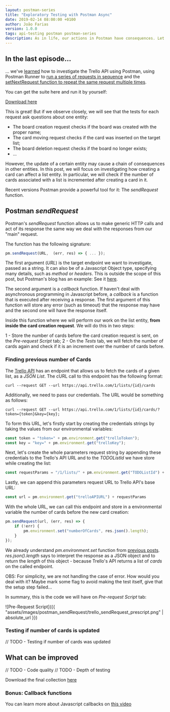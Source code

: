 ```yaml
---
layout: postman-series
title: "Exploratory Testing with Postman Async"
date: 2019-02-14 08:00:00 +0100
author: João Farias
version: 1.0.0
tags: api-testing postman postman-series
description: As in life, our actions in Postman have consequences. Let's learn how to explore affected entities.
---
```


## In the last episode...

... we've [learned](http://thatsabug.com/2019/02/01/postman_runner.html) how to investigate the Trello
API using Postman, using Postman Runner to [run a series of requests in sequence](http://thatsabug.com/2019/02/01/postman_runner.html#execution) and the [setNextRequest function to repeat the same request multiple times](http://thatsabug.com/2019/02/01/postman_runner.html#postman-flows-with-setnextrequest).

You can get the suite here and run it by yourself:

[Download here](https://raw.githubusercontent.com/JoaoGFarias/JoaoGFarias.github.io/api_postman_post/assets/images/postman_runner/thats_a_bug_postman_trello.postman_collection.json)

This is great! But if we observe closely, we will see that the tests for each request ask questions about one entity:

- The board creation request checks if the board was created with the proper name;
- The card moving request checks if the card was inserted on the target list;
- The board deletion request checks if the board no longer exists;
- ...

However, the update of a certain entity may cause a chain of consequences in other entities.
In this post, we will focus on investigating how creating a card can affect a list entity.
In particular, we will check if the number of cards associated with a list is incremented 
after creating a card in it.

Recent versions Postman provide a powerful tool for it: The _*sendRequest*_ function.

## Postman _sendRequest_

Postman's _sendRequest_ function allows us to make generic HTTP calls and act
of its response the same way we deal with the responses from our "main" request.

The function has the following signature:

```javascript
pm.sendRequest(URL,  (err, res) => { ... });
```

The first argument (_URL_) is the target endpoint we want to investigate, passed as a string. It
can also be of a Javascript Object type, specifying many details, such as _method_ or _headers_.
This is outside the scope of this post, but Postman's blog has an example: See it [here](https://blog.getpostman.com/2017/10/03/send-asynchronous-requests-with-postmans-pm-api/).

The second argument is a _callback_ function. If haven't deal with asynchronous programming in
Javascript before, a _callback_ is a function that is executed after receiving a response.
The first argument of this function will store any error (such as timeout) that the response may have
and the second one will have the response itself.

Inside this function where we will perform our work on the list entity, **from inside the card creation request**.
We will do this in two steps:

1 - Store the number of cards before the card creation request is sent, on the _Pre-request Script_ tab;
2 - On the _Tests_ tab, we will fetch the number of cards again and check if it is an increment over the number of cards before.

### Finding previous number of Cards

The [Trello API](https://developers.trello.com/reference/#listsidcards) has an endpoint
that allows us to fetch the cards of a given list, as a _JSON List_.
The cURL call to this endpoint has the following format:

```console
curl --request GET --url https://api.trello.com/1/lists/{id}/cards
```

Additionally, we need to pass our credentials. The URL would be something as follows:

```console
curl --request GET --url https://api.trello.com/1/lists/{id}/cards/?token={token}&key={key};
```

To form this URL, let's firstly start by creating the credentials strings by taking the values from
our environmental variables:

```javascript
const token = "token=" + pm.environment.get("trelloToken");
const key = "key=" + pm.environment.get("trelloKey");
```

Next, let's create the whole parameters request string by appending these credentials to the
Trello's API URL and to the _TODOListId_ we have store while creating the list:

```javascript
const requestParams = "/1/lists/" + pm.environment.get("TODOListId") + "/cards/" + "/?" + token + "&" + key;
```

Lastly, we can append this parameters request URL to Trello API's base URL:

```javascript
const url = pm.environment.get("trelloAPIURL") + requestParams
```

With the whole URL, we can call this endpoint and store in a environmental variable
the number of cards before the new card creation:

```javascript
pm.sendRequest(url, (err, res) => {
    if (!err) {
        pm.environment.set("numberOfCards", res.json().length);
    }
});
```

We already understand _pm.environment.set_ function from [previous posts](http://thatsabug.com/2019/01/10/intro_postman_trello.html#step-1-create-a-board).
_res.json().length_ says to interpret the response as a JSON object and to return the _length_ of this object - because Trello's API returns a list of _cards_
on the called endpoint.

OBS: For simplicity, we are not handling the case of error. How would you deal with it?
Maybe mark some flag to avoid making the test itself, give that the setup step failed...

In summary, this is the code we will have on _Pre-request Script_ tab:

![Pre-Request Script]({{ "assets/images/postman_sendRequest/trello_sendRequest_prescript.png" | absolute_url }})

### Testing if number of cards is updated

// TODO - Testing if number of cards was updated

## What can be improved

// TODO - Code quality
// TODO - Depth of testing

Download the final collection [here](https://raw.githubusercontent.com/JoaoGFarias/JoaoGFarias.github.io/api_postman_post/assets/images/postman_async/thats_a_bug_postman_trello.postman_collection.json)

### Bonus: Callback functions

You can learn more about Javascript callbacks on [this video](https://www.youtube.com/watch?v=pTbSfCT42_M)